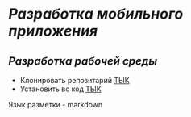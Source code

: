 # ___Разработка мобильного приложения___
## *Разработка рабочей среды*
-  Клонировать репозитарий [ТЫК](https://github.com/saBziRRa/Tetris_Korzhavin_true)
- Установить вс код [ТЫК](https://vscodium.com/)  


Язык разметки - markdown

